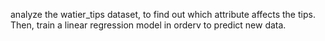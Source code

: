 analyze the watier_tips dataset, to find out which attribute affects the tips. Then, train a linear regression model in orderv to predict new data.
